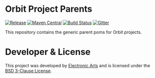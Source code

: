 Orbit Project Parents
============
[![Release](https://img.shields.io/github/release/orbit/orbit-parent.svg)](https://github.com/orbit/orbit-parent/releases)
[![Maven Central](https://img.shields.io/maven-central/v/cloud.orbit/orbit-parent.svg)](https://repo1.maven.org/maven2/cloud/orbit/orbit-parent/)
[![Build Status](https://img.shields.io/travis/orbit/orbit-parent.svg)](https://travis-ci.org/orbit/orbit-parent)
[![Gitter](https://img.shields.io/badge/style-Join_Chat-ff69b4.svg?style=flat&label=gitter)](https://gitter.im/orbit/orbit?utm_source=badge&utm_medium=badge&utm_campaign=pr-badge)

This repository contains the generic parent poms for Orbit projects.

Developer & License
======
This project was developed by [Electronic Arts](http://www.ea.com) and is licensed under the [BSD 3-Clause License](LICENSE).
